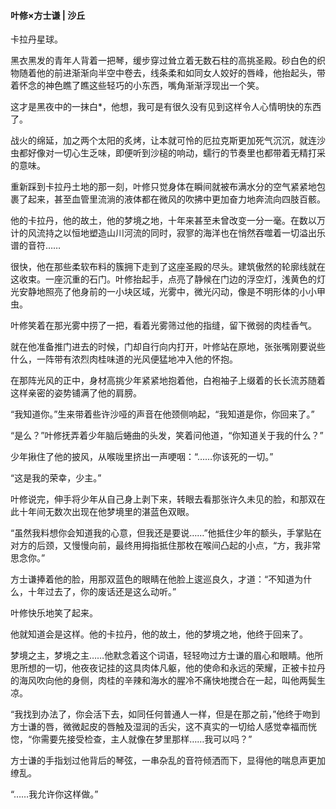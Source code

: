 #### 叶修×方士谦 | 沙丘





卡拉丹星球。

黑衣黑发的青年人背着一把琴，缓步穿过耸立着无数石柱的高挑圣殿。砂白色的织物随着他的前进渐渐向半空中卷去，线条柔和如同女人姣好的唇峰，他抬起头，带着怀念的神色瞧了瞧这些轻巧的小东西，嘴角渐渐浮现出一个笑。

这才是黑夜中的一抹白*，他想，我可是有很久没有见到这样令人心情明快的东西了。

战火的绵延，加之两个太阳的炙烤，让本就可怜的厄拉克斯更加死气沉沉，就连沙虫都好像对一切心生乏味，即便听到沙槌的响动，蠕行的节奏里也都带着无精打采的意味。

重新踩到卡拉丹土地的那一刻，叶修只觉身体在瞬间就被布满水分的空气紧紧地包裹了起来，甚至血管里流淌的液体都在微风的吹拂中更加奋力地奔流向四肢百骸。

他的卡拉丹，他的故土，他的梦境之地，十年来甚至未曾改变一分一毫。在数以万计的风流持之以恒地塑造山川河流的同时，寂寥的海洋也在悄然吞噬着一切溢出乐谱的音符……

很快，他在那些柔软布料的簇拥下走到了这座圣殿的尽头。建筑傲然的轮廓线就在这收束。一座沉重的石门。叶修抬起手，点亮了静候在门边的浮空灯，浅黄色的灯光安静地照亮了他身前的一小块区域，光雾中，微光闪动，像是不明形体的小小甲虫。

叶修笑着在那光雾中捞了一把，看着光雾筛过他的指缝，留下微弱的肉桂香气。

就在他准备推门进去的时候，门却自行向内打开，叶修站在原地，张张嘴刚要说些什么，一阵带有浓烈肉桂味道的光风便猛地冲入他的怀抱。

在那阵光风的正中，身材高挑少年紧紧地抱着他，白袍袖子上缀着的长长流苏随着这样亲密的姿势铺满了他的肩膀。

“我知道你。”生来带着些许沙哑的声音在他颈侧响起，“我知道是你，你回来了。”

“是么？”叶修抚弄着少年脑后蜷曲的头发，笑着问他道，“你知道关于我的什么？”

少年揪住了他的披风，从喉咙里挤出一声哽咽：“……你该死的一切。”

“这是我的荣幸，少主。”

叶修说完，伸手将少年从自己身上剥下来，转眼去看那张许久未见的脸，和那双在此十年间无数次出现在他梦境里的湛蓝色双眼。

“虽然我料想你会知道我的心意，但我还是要说……”他抵住少年的额头，手掌贴在对方的后颈，又慢慢向前，最终用拇指抵住那枚在喉间凸起的小点，“方，我非常思念你。”

方士谦捧着他的脸，用那双蓝色的眼睛在他脸上逡巡良久，才道：“不知道为什么，十年过去了，你的废话还是这么动听。”

叶修快乐地笑了起来。

他就知道会是这样。他的卡拉丹，他的故土，他的梦境之地，他终于回来了。

梦境之主，梦境之主……他默念着这个词语，轻轻吻过方士谦的眉心和眼睛。他所思所想的一切，他夜夜记挂的这具肉体凡躯，他的使命和永远的荣耀，正被卡拉丹的海风吹向他的身侧，肉桂的辛辣和海水的腥冷不痛快地搅合在一起，叫他两鬓生凉。

“我找到办法了，你会活下去，如同任何普通人一样，但是在那之前，”他终于吻到方士谦的唇，微微起皮的唇触及湿润的舌尖，这不真实的一切给人感觉幸福而恍惚，“你需要先接受检查，主人就像在梦里那样……我可以吗？”

方士谦的手指划过他背后的琴弦，一串杂乱的音符倾洒而下，显得他的喘息声更加缭乱。

 

“……我允许你这样做。”

 

 

 